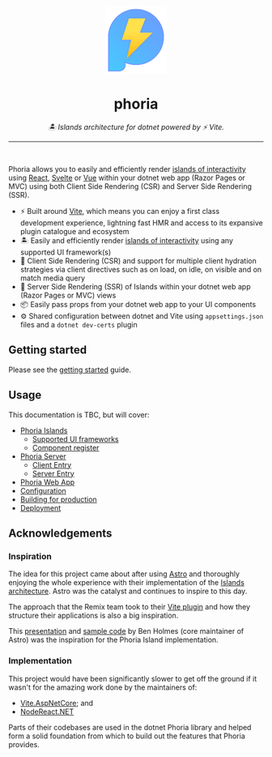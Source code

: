 <div align="center">
  <img width="120" height="133" src="/docs/assets/phoria.svg">
  <h1>phoria</h1>
  <p><i>🏝️ Islands architecture for dotnet powered by ⚡ Vite.</i></p>
  <hr /><br />
</div>

Phoria allows you to easily and efficiently render [islands of interactivity](https://docs.astro.build/en/concepts/islands/) using [React](https://react.dev/), [Svelte](https://svelte.dev/) or [Vue](https://vuejs.org/) within your dotnet web app (Razor Pages or MVC) using both Client Side Rendering (CSR) and Server Side Rendering (SSR).

* ⚡ Built around [Vite](https://vite.dev/), which means you can enjoy a first class development experience, lightning fast HMR and access to its expansive plugin catalogue and ecosystem
* 🏝️ Easily and efficiently render [islands of interactivity](https://docs.astro.build/en/concepts/islands/) using any supported UI framework(s)
* 🌊 Client Side Rendering (CSR) and support for multiple client hydration strategies via client directives such as on load, on idle, on visible and on match media query
* 🔋 Server Side Rendering (SSR) of Islands within your dotnet web app (Razor Pages or MVC) views
* 📦 Easily pass props from your dotnet web app to your UI components
* ⚙️ Shared configuration between dotnet and Vite using `appsettings.json` files and a `dotnet dev-certs` plugin

## Getting started

Please see the [getting started](./docs/guides/getting-started.md) guide.

## Usage

This documentation is TBC, but will cover:

* [Phoria Islands](./docs/guides/phoria-islands.md)
  * [Supported UI frameworks](./docs/guides/supported-ui-frameworks.md)
  * [Component register](./docs/guides/component-register.md)
* [Phoria Server](./docs/guides/phoria-server.md)
  * [Client Entry](./docs/guides/client-entry.md)
  * [Server Entry](./docs/guides/server-entry.md)
* [Phoria Web App](./docs/guides/phoria-web-app.md)
* [Configuration](./docs/guides/configuration.md)
* [Building for production](./docs/guides/building-for-production.md)
* [Deployment](./docs/guides/deployment.md)

## Acknowledgements

### Inspiration

The idea for this project came about after using [Astro](https://astro.build/) and thoroughly enjoying the whole experience with their implementation of the [Islands architecture](https://docs.astro.build/en/concepts/islands/). Astro was the catalyst and continues to inspire to this day.

The approach that the Remix team took to their [Vite plugin](https://remix.run/docs/en/main/guides/vite) and how they structure their applications is also a big inspiration.

This [presentation](https://www.youtube.com/watch?v=Ptqaqls2SYo) and [sample code](https://github.com/bholmesdev/vite-conf-islands-arch/blob/main/src/client.ts) by Ben Holmes (core maintainer of Astro) was the inspiration for the Phoria Island implementation.

### Implementation

This project would have been significantly slower to get off the ground if it wasn't for the amazing work done by the maintainers of:

* [Vite.AspNetCore](https://github.com/Eptagone/Vite.AspNetCore); and
* [NodeReact.NET](https://github.com/DaniilSokolyuk/NodeReact.NET)

Parts of their codebases are used in the dotnet Phoria library and helped form a solid foundation from which to build out the features that Phoria provides.
